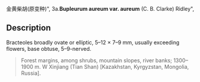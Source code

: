 金黄柴胡(原变种)",
3a.**Bupleurum aureum var. aureum** (C. B. Clarke) Ridley",

## Description
Bracteoles broadly ovate or elliptic, 5–12 × 7–9 mm, usually exceeding flowers, base obtuse, 5–9-nerved.

> Forest margins, among shrubs, mountain slopes, river banks; 1300–1900 m. W Xinjiang (Tian Shan) [Kazakhstan, Kyrgyzstan, Mongolia, Russia].
